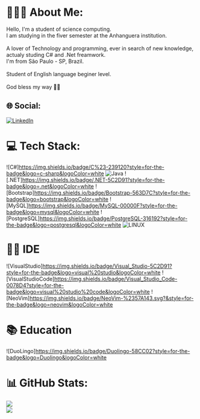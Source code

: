 # 🙇🏽‍♂️ About Me:
Hello, I'm a student of science computing. <br>I am studying in the fiver semester at the Anhanguera institution.<br><br>A lover of Technology and programming, ever in search of new knowledge, actualy studing C# and .Net freamwork.<br>I'm from São Paulo - SP, Brazil.<br><br>Student of English language beginer level.<br><br>God bless my way 🙏🏽 <br>


## 🌐 Social:
[![LinkedIn](https://img.shields.io/badge/LinkedIn-%230077B5.svg?logo=linkedin&logoColor=white)](https://linkedin.com/in/jhowatassc) 

# 💻 Tech Stack:
![C#]https://img.shields.io/badge/C%23-239120?style=for-the-badge&logo=c-sharp&logoColor=white ![Java](https://img.shields.io/badge/java-%23ED8B00.svg?style=flat&logo=java&logoColor=white)
![.NET]https://img.shields.io/badge/.NET-5C2D91?style=for-the-badge&logo=.net&logoColor=white ![Bootstrap]https://img.shields.io/badge/Bootstrap-563D7C?style=for-the-badge&logo=bootstrap&logoColor=white ![MySQL]https://img.shields.io/badge/MySQL-00000F?style=for-the-badge&logo=mysql&logoColor=white ![PostgreSQL]https://img.shields.io/badge/PostgreSQL-316192?style=for-the-badge&logo=postgresql&logoColor=white ![LINUX](https://img.shields.io/badge/Linux-FCC624?style=flat&logo=linux&logoColor=black)

# 👩‍💻 IDE
![VisualStudio]https://img.shields.io/badge/Visual_Studio-5C2D91?style=for-the-badge&logo=visual%20studio&logoColor=white ![VisualStudioCode]https://img.shields.io/badge/Visual_Studio_Code-0078D4?style=for-the-badge&logo=visual%20studio%20code&logoColor=white ![NeoVim]https://img.shields.io/badge/NeoVim-%2357A143.svg?&style=for-the-badge&logo=neovim&logoColor=white

# 📚 Education
![DuoLingo]https://img.shields.io/badge/Duolingo-58CC02?style=for-the-badge&logo=Duolingo&logoColor=white

# 📊 GitHub Stats:
![](https://github-readme-streak-stats.herokuapp.com/?user=JonatasSC&theme=dracula&hide_border=false)<br/>
![](https://github-readme-stats.vercel.app/api/top-langs/?username=JonatasSC&theme=dracula&hide_border=false&include_all_commits=false&count_private=true&layout=compact)

<!-- Proudly created with GPRM ( https://gprm.itsvg.in ) -->
